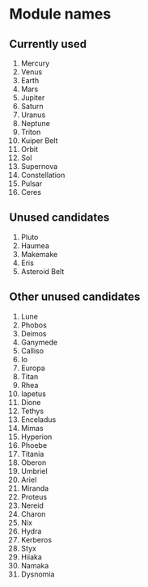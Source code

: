 # Module names

## Currently used

1. Mercury
1. Venus
1. Earth
1. Mars
1. Jupiter
1. Saturn
1. Uranus
1. Neptune
1. Triton
1. Kuiper Belt
1. Orbit
1. Sol
1. Supernova
1. Constellation
1. Pulsar
1. Ceres

## Unused candidates

1. Pluto
1. Haumea
1. Makemake
1. Eris
1. Asteroid Belt

## Other unused candidates

1. Lune
1. Phobos
1. Deimos
1. Ganymede
1. Calliso
1. Io
1. Europa
1. Titan
1. Rhea
1. Iapetus
1. Dione
1. Tethys
1. Enceladus
1. Mimas
1. Hyperion
1. Phoebe
1. Titania
1. Oberon
1. Umbriel
1. Ariel
1. Miranda
1. Proteus
1. Nereid
1. Charon
1. Nix
1. Hydra
1. Kerberos
1. Styx
1. Hiiaka
1. Namaka
1. Dysnomia
